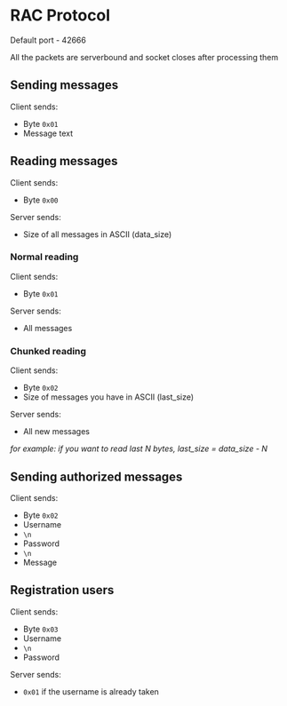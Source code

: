 # RAC Protocol

Default port - 42666

All the packets are serverbound and socket closes after processing them

## Sending messages

Client sends:

- Byte `0x01`
- Message text

## Reading messages

Client sends:

- Byte `0x00`

Server sends:

- Size of all messages in ASCII (data_size)

### Normal reading

Client sends:

- Byte `0x01`

Server sends:

- All messages

### Chunked reading

Client sends:

- Byte `0x02`
- Size of messages you have in ASCII (last_size)

Server sends:

- All new messages

*for example: if you want to read last N bytes, last_size = data_size - N*

## Sending authorized messages

Client sends:

- Byte `0x02`
- Username
- `\n`
- Password
- `\n`
- Message

## Registration users

Client sends:

- Byte `0x03`
- Username
- `\n`
- Password

Server sends:

- `0x01` if the username is already taken